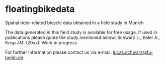 # floatingbikedata
Spatial rider-related bicycle data obtained in a field study in Munich


The data generated in this field study is available for free usage. If used in publications please quote the study mentioned below:
Schwarz L., Keler A., Krisp JM. (20xx): Work in progress

For further information please contact us via e-mail:
lucas.schwarz@fu-berlin.de
